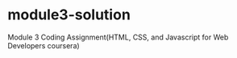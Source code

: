 # module3-solution
Module 3 Coding Assignment(HTML, CSS, and Javascript for Web Developers coursera)
